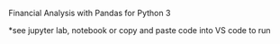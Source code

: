 Financial Analysis with Pandas for Python 3

*see jupyter lab, notebook or copy and paste code into VS code to run
